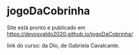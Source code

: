 # jogoDaCobrinha

Site está pronto e publicado em https://devosvaldo2020.github.io/jogoDaCobrinha/


link do curso: da DIo, de Gabriela Cavalcante.
